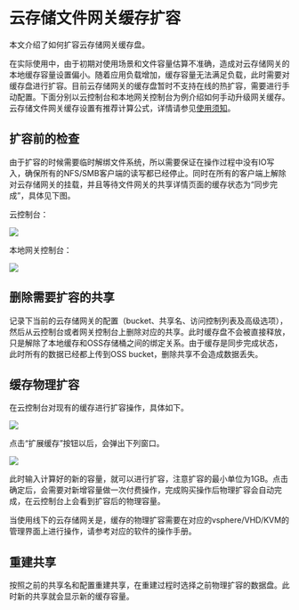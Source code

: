 # 云存储文件网关缓存扩容

本文介绍了如何扩容云存储网关缓存盘。

在实际使用中，由于初期对使用场景和文件容量估算不准确，造成对云存储网关的本地缓存容量设置偏小。随着应用负载增加，缓存容量无法满足负载，此时需要对缓存盘进行扩容。目前云存储网关的缓存盘暂时不支持在线的热扩容，需要进行手动配置。下面分别以云控制台和本地网关控制台为例介绍如何手动升级网关缓存。云存储文件网关缓存设置有推荐计算公式，详情请参见[使用须知](/cn.zh-CN/产品简介/使用须知.md)。

## 扩容前的检查

由于扩容的时候需要临时解绑文件系统，所以需要保证在操作过程中没有IO写入，确保所有的NFS/SMB客户端的读写都已经停止。同时在所有的客户端上解除对云存储网关的挂载，并且等待文件网关的共享详情页面的缓存状态为“同步完成”，具体见下图。

云控制台：

![](http://docs-aliyun.cn-hangzhou.oss.aliyun-inc.com/assets/pic/123654/cn_zh/1561692590435/4.png)

本地网关控制台：

![](http://docs-aliyun.cn-hangzhou.oss.aliyun-inc.com/assets/pic/123654/cn_zh/1561692607761/5.png)

## 删除需要扩容的共享

记录下当前的云存储网关的配置（bucket、共享名、访问控制列表及高级选项），然后从云控制台或者网关控制台上删除对应的共享。此时缓存盘不会被直接释放，只是解除了本地缓存和OSS存储桶之间的绑定关系。由于缓存是同步完成状态，此时所有的数据已经都上传到OSS bucket，删除共享不会造成数据丢失。

## 缓存物理扩容

在云控制台对现有的缓存进行扩容操作，具体如下。

![](http://docs-aliyun.cn-hangzhou.oss.aliyun-inc.com/assets/pic/123654/cn_zh/1561692670230/6.png)

点击“扩展缓存”按钮以后，会弹出下列窗口。

![](http://docs-aliyun.cn-hangzhou.oss.aliyun-inc.com/assets/pic/123654/cn_zh/1561692691800/7.png)

此时输入计算好的新的容量，就可以进行扩容，注意扩容的最小单位为1GB。点击确定后，会需要对新增容量做一次付费操作，完成购买操作后物理扩容会自动完成，在云控制台上会看到扩容后的物理容量。

当使用线下的云存储网关是，缓存的物理扩容需要在对应的vsphere/VHD/KVM的管理界面上进行操作，请参考对应的软件的操作手册。

## 重建共享

按照之前的共享名和配置重建共享，在重建过程时选择之前物理扩容的数据盘。此时新的共享就会显示新的缓存容量。

